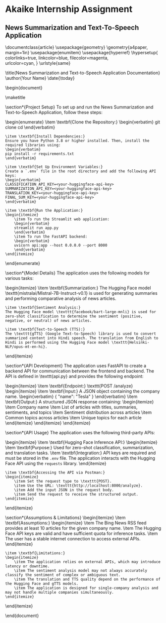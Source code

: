 # Akaike Internship Assignment
## News Summarization and Text-To-Speech Application

\documentclass{article}
\usepackage{geometry}
\geometry{a4paper, margin=1in}
\usepackage{enumitem}
\usepackage{hyperref}
\hypersetup{
    colorlinks=true,
    linkcolor=blue,
    filecolor=magenta,      
    urlcolor=cyan,
}
\urlstyle{same}

\title{News Summarization and Text-to-Speech Application Documentation}
\author{Your Name}
\date{\today}

\begin{document}

\maketitle

\section*{Project Setup}
To set up and run the News Summarization and Text-to-Speech Application, follow these steps:

\begin{enumerate}
    \item \textbf{Clone the Repository:}
    \begin{verbatim}
    git clone <repository-url>
    cd <repository-folder>
    \end{verbatim}

    \item \textbf{Install Dependencies:}
    Ensure you have Python 3.8 or higher installed. Then, install the required libraries using:
    \begin{verbatim}
    pip install -r requirements.txt
    \end{verbatim}

    \item \textbf{Set Up Environment Variables:}
    Create a `.env` file in the root directory and add the following API keys:
    \begin{verbatim}
    CLASSIFICATION_API_KEY=<your-huggingface-api-key>
    SUMMARIZATION_API_KEY=<your-huggingface-api-key>
    TRANSLATION_KEY=<your-huggingface-api-key>
    FINAL_SUM_KEY=<your-huggingface-api-key>
    \end{verbatim}

    \item \textbf{Run the Application:}
    \begin{itemize}
        \item To run the Streamlit web application:
        \begin{verbatim}
        streamlit run app.py
        \end{verbatim}
        \item To run the FastAPI backend:
        \begin{verbatim}
        uvicorn api:app --host 0.0.0.0 --port 8000
        \end{verbatim}
    \end{itemize}
\end{enumerate}

\section*{Model Details}
The application uses the following models for various tasks:

\begin{itemize}
    \item \textbf{Summarization:}
    The Hugging Face model \texttt{mistralai/Mistral-7B-Instruct-v0.1} is used for generating summaries and performing comparative analysis of news articles.

    \item \textbf{Sentiment Analysis:}
    The Hugging Face model \texttt{facebook/bart-large-mnli} is used for zero-shot classification to determine the sentiment (positive, negative, or neutral) of news articles.

    \item \textbf{Text-to-Speech (TTS):}
    The \texttt{gTTS} (Google Text-to-Speech) library is used to convert summarized content into Hindi speech. The translation from English to Hindi is performed using the Hugging Face model \texttt{Helsinki-NLP/opus-mt-en-hi}.
\end{itemize}

\section*{API Development}
The application uses FastAPI to create a backend API for communication between the frontend and backend. The API is defined in \texttt{api.py} and provides the following endpoint:

\begin{itemize}
    \item \textbf{Endpoint:} \texttt{POST /analyze}
    \begin{itemize}
        \item \textbf{Input:} A JSON object containing the company name.
        \begin{verbatim}
        {
            "name": "Tesla"
        }
        \end{verbatim}
        \item \textbf{Output:} A structured JSON response containing:
        \begin{itemize}
            \item Company name
            \item List of articles with titles, summaries, sentiments, and topics
            \item Sentiment distribution across articles
            \item Common topics across articles
            \item Unique topics for each article
        \end{itemize}
    \end{itemize}
\end{itemize}

\section*{API Usage}
The application uses the following third-party APIs:

\begin{itemize}
    \item \textbf{Hugging Face Inference API:}
    \begin{itemize}
        \item \textbf{Purpose:} Used for zero-shot classification, summarization, and translation tasks.
        \item \textbf{Integration:} API keys are required and must be stored in the `.env` file. The application interacts with the Hugging Face API using the `requests` library.
    \end{itemize}

    \item \textbf{Accessing the API via Postman:}
    \begin{itemize}
        \item Set the request type to \texttt{POST}.
        \item Use the URL: \texttt{http://localhost:8000/analyze}.
        \item Add the input JSON in the request body.
        \item Send the request to receive the structured output.
    \end{itemize}
\end{itemize}

\section*{Assumptions \& Limitations}
\begin{itemize}
    \item \textbf{Assumptions:}
    \begin{itemize}
        \item The Bing News RSS feed provides at least 10 articles for the given company name.
        \item The Hugging Face API keys are valid and have sufficient quota for inference tasks.
        \item The user has a stable internet connection to access external APIs.
    \end{itemize}

    \item \textbf{Limitations:}
    \begin{itemize}
        \item The application relies on external APIs, which may introduce latency or downtime.
        \item The sentiment analysis model may not always accurately classify the sentiment of complex or ambiguous text.
        \item The translation and TTS quality depend on the performance of the Hugging Face and gTTS models.
        \item The application is designed for single-company analysis and may not handle multiple companies simultaneously.
    \end{itemize}
\end{itemize}

\end{document}
